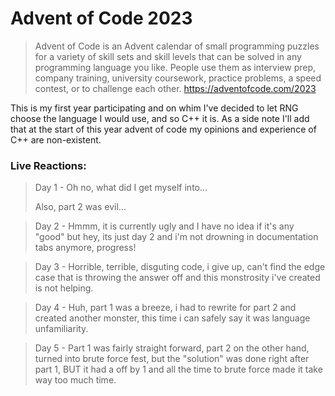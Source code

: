 # Advent of Code 2023
> Advent of Code is an Advent calendar of small programming puzzles for a variety of skill sets and skill levels that can be solved in any programming language you like. People use them as interview prep, company training, university coursework, practice problems, a speed contest, or to challenge each other.
> https://adventofcode.com/2023

This is my first year participating and on whim I've decided to let RNG choose the language I would use, and so C++ it is. As a side note I'll add that at the start of this year advent of code my opinions and experience of C++ are non-existent.

### Live Reactions:
> Day 1 - Oh no, what did I get myself into...
>
> Also, part 2 was evil...

> Day 2 - Hmmm, it is currently ugly and I have no idea if it's any "good" but hey, its just day 2 and i'm not drowning in documentation tabs anymore, progress! 

> Day 3 - Horrible, terrible, disguting code, i give up, can't find the edge case that is throwing the answer off and this monstrosity i've created is not helping. 

> Day 4 - Huh, part 1 was a breeze, i had to rewrite for part 2 and created another monster, this time i can safely say it was language unfamiliarity.

> Day 5 - Part 1 was fairly straight forward, part 2 on the other hand, turned into brute force fest, but the "solution" was done right after part 1, BUT it had a off by 1 and all the time to brute force made it take way too much time.
